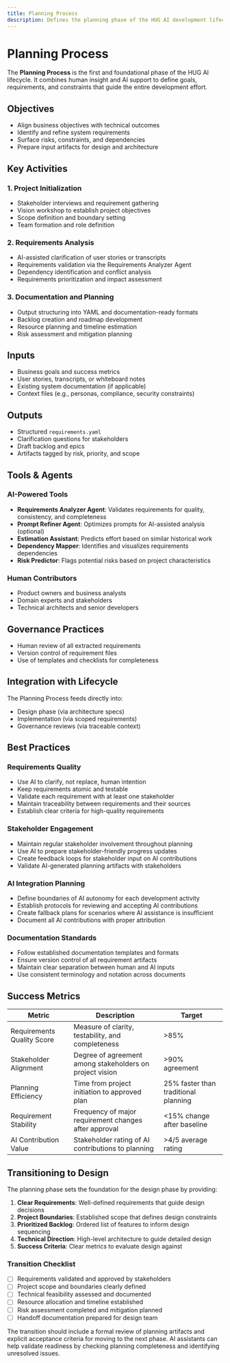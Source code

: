```yaml
---
title: Planning Process
description: Defines the planning phase of the HUG AI development lifecycle.
---
```


# Planning Process

The **Planning Process** is the first and foundational phase of the HUG AI lifecycle. It combines human insight and AI support to define goals, requirements, and constraints that guide the entire development effort.

## Objectives

- Align business objectives with technical outcomes
- Identify and refine system requirements
- Surface risks, constraints, and dependencies
- Prepare input artifacts for design and architecture

## Key Activities

### 1. Project Initialization
- Stakeholder interviews and requirement gathering
- Vision workshop to establish project objectives
- Scope definition and boundary setting
- Team formation and role definition

### 2. Requirements Analysis
- AI-assisted clarification of user stories or transcripts
- Requirements validation via the Requirements Analyzer Agent
- Dependency identification and conflict analysis
- Requirements prioritization and impact assessment

### 3. Documentation and Planning
- Output structuring into YAML and documentation-ready formats
- Backlog creation and roadmap development
- Resource planning and timeline estimation
- Risk assessment and mitigation planning

## Inputs

- Business goals and success metrics
- User stories, transcripts, or whiteboard notes
- Existing system documentation (if applicable)
- Context files (e.g., personas, compliance, security constraints)

## Outputs

- Structured `requirements.yaml`
- Clarification questions for stakeholders
- Draft backlog and epics
- Artifacts tagged by risk, priority, and scope

## Tools & Agents

### AI-Powered Tools
- **Requirements Analyzer Agent**: Validates requirements for quality, consistency, and completeness
- **Prompt Refiner Agent**: Optimizes prompts for AI-assisted analysis (optional)
- **Estimation Assistant**: Predicts effort based on similar historical work
- **Dependency Mapper**: Identifies and visualizes requirements dependencies
- **Risk Predictor**: Flags potential risks based on project characteristics

### Human Contributors
- Product owners and business analysts
- Domain experts and stakeholders
- Technical architects and senior developers

## Governance Practices

- Human review of all extracted requirements
- Version control of requirement files
- Use of templates and checklists for completeness

## Integration with Lifecycle

The Planning Process feeds directly into:

- Design phase (via architecture specs)
- Implementation (via scoped requirements)
- Governance reviews (via traceable context)

## Best Practices

### Requirements Quality
- Use AI to clarify, not replace, human intention
- Keep requirements atomic and testable
- Validate each requirement with at least one stakeholder
- Maintain traceability between requirements and their sources
- Establish clear criteria for high-quality requirements

### Stakeholder Engagement
- Maintain regular stakeholder involvement throughout planning
- Use AI to prepare stakeholder-friendly progress updates
- Create feedback loops for stakeholder input on AI contributions
- Validate AI-generated planning artifacts with stakeholders

### AI Integration Planning
- Define boundaries of AI autonomy for each development activity
- Establish protocols for reviewing and accepting AI contributions
- Create fallback plans for scenarios where AI assistance is insufficient
- Document all AI contributions with proper attribution

### Documentation Standards
- Follow established documentation templates and formats
- Ensure version control of all requirement artifacts
- Maintain clear separation between human and AI inputs
- Use consistent terminology and notation across documents

## Success Metrics

| Metric | Description | Target |
|--------|-------------|--------|
| Requirements Quality Score | Measure of clarity, testability, and completeness | >85% |
| Stakeholder Alignment | Degree of agreement among stakeholders on project vision | >90% agreement |
| Planning Efficiency | Time from project initiation to approved plan | 25% faster than traditional planning |
| Requirement Stability | Frequency of major requirement changes after approval | <15% change after baseline |
| AI Contribution Value | Stakeholder rating of AI contributions to planning | >4/5 average rating |

## Transitioning to Design

The planning phase sets the foundation for the design phase by providing:

1. **Clear Requirements**: Well-defined requirements that guide design decisions
2. **Project Boundaries**: Established scope that defines design constraints
3. **Prioritized Backlog**: Ordered list of features to inform design sequencing
4. **Technical Direction**: High-level architecture to guide detailed design
5. **Success Criteria**: Clear metrics to evaluate design against

### Transition Checklist
- [ ] Requirements validated and approved by stakeholders
- [ ] Project scope and boundaries clearly defined
- [ ] Technical feasibility assessed and documented
- [ ] Resource allocation and timeline established
- [ ] Risk assessment completed and mitigation planned
- [ ] Handoff documentation prepared for design team

The transition should include a formal review of planning artifacts and explicit acceptance criteria for moving to the next phase. AI assistants can help validate readiness by checking planning completeness and identifying unresolved issues.

